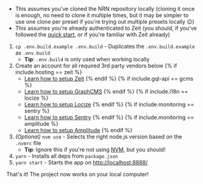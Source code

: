 - This assumes you've cloned the NRN repository locally (cloning it once is enough, no need to clone it multiple times, but it may be simpler to use one clone per preset if you're trying out multiple presets locally :wink:)
- This assumes you're already authenticated to Zeit (you should, if you've followed the [quick start](./quick-start), or if you're familiar with Zeit already)

1. `cp .env.build.example .env.build` - Duplicates the `.env.build.example` as `.env.build`
    - **Tip**: `.env.build` is only used when working locally
1. Create an account for all required 3rd party vendors below
{% if include.hosting == zeit %}
    - [Learn how to setup Zeit](../guides/online-deployment/setup-zeit)
{% endif %}
{% if include.gql-api == gcms %}
    - [Learn how to setup GraphCMS](../guides/graphql-api/setup-graphcms)
{% endif %}
{% if include.i18n == locize %}
    - [Learn how to setup Locize](../guides/i18n/setup-locize)
{% endif %}
{% if include.monitoring == sentry %}
    - [Learn how to setup Sentry](../guides/monitoring/setup-sentry)
{% endif %}
{% if include.monitoring == amplitude %}
    - [Learn how to setup Amplitude](../guides/analytics/setup-amplitude)
{% endif %}
1. _(Optional)_ `nvm use` - Selects the right node.js version based on the `.nvmrc` file
    - **Tip**: Ignore this if you're not using [NVM](https://github.com/nvm-sh/nvm), but you should!
1. `yarn` - Installs all deps from `package.json`
1. `yarn start` - Starts the app on [http://localhost:8888/](http://localhost:8888/)

That's it! The project now works on your local computer!
